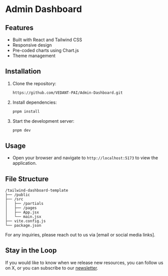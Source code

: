 # Admin Dashboard




## Features
- Built with React and Tailwind CSS
- Responsive design
- Pre-coded charts using Chart.js
- Theme management

## Installation
1. Clone the repository:
   ```bash
   https://github.com/VEDANT-PAI/Admin-Dashboard.git
   ```
2. Install dependencies:
   ```bash
   pnpm install
   ```
3. Start the development server:
   ```bash
   pnpm dev
   ```

## Usage
- Open your browser and navigate to `http://localhost:5173` to view the application.

## File Structure
```
/tailwind-dashboard-template
├── /public
├── /src
│   ├── /partials
│   ├── /pages
│   ├── App.jsx
│   └── main.jsx
├── vite.config.js
└── package.json
```

For any inquiries, please reach out to us via [email or social media links].

## Stay in the Loop
If you would like to know when we release new resources, you can follow us on X, or you can subscribe to our [newsletter](https://mosaic.com/newsletter/).
